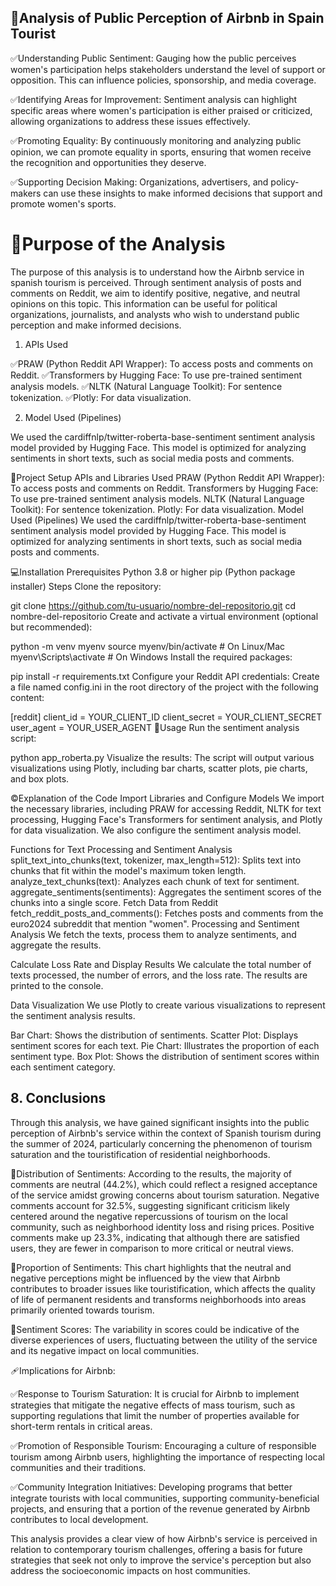 ## 🚩Analysis of Public Perception of Airbnb in Spain Tourist

✅Understanding Public Sentiment: Gauging how the public perceives women's participation helps stakeholders understand the level of support or opposition. This can influence policies, sponsorship, and media coverage.

✅Identifying Areas for Improvement: Sentiment analysis can highlight specific areas where women's participation is either praised or criticized, allowing organizations to address these issues effectively.

✅Promoting Equality: By continuously monitoring and analyzing public opinion, we can promote equality in sports, ensuring that women receive the recognition and opportunities they deserve.

✅Supporting Decision Making: Organizations, advertisers, and policy-makers can use these insights to make informed decisions that support and promote women's sports.

# 🚩Purpose of the Analysis

The purpose of this analysis is to understand how the Airbnb service in spanish tourism is perceived. Through sentiment analysis of posts and comments on Reddit, we aim to identify positive, negative, and neutral opinions on this topic. This information can be useful for political organizations, journalists, and analysts who wish to understand public perception and make informed decisions.

1. APIs Used

✅PRAW (Python Reddit API Wrapper): To access posts and comments on Reddit.
✅Transformers by Hugging Face: To use pre-trained sentiment analysis models.
✅NLTK (Natural Language Toolkit): For sentence tokenization.
✅Plotly: For data visualization.

2. Model Used (Pipelines)

We used the cardiffnlp/twitter-roberta-base-sentiment sentiment analysis model provided by Hugging Face. This model is optimized for analyzing sentiments in short texts, such as social media posts and comments.

💾Project Setup
APIs and Libraries Used
PRAW (Python Reddit API Wrapper): To access posts and comments on Reddit.
Transformers by Hugging Face: To use pre-trained sentiment analysis models.
NLTK (Natural Language Toolkit): For sentence tokenization.
Plotly: For data visualization.
Model Used (Pipelines)
We used the cardiffnlp/twitter-roberta-base-sentiment sentiment analysis model provided by Hugging Face. This model is optimized for analyzing sentiments in short texts, such as social media posts and comments.

💻Installation
Prerequisites
Python 3.8 or higher
pip (Python package installer)
Steps
Clone the repository:

git clone https://github.com/tu-usuario/nombre-del-repositorio.git
cd nombre-del-repositorio
Create and activate a virtual environment (optional but recommended):

python -m venv myenv
source myenv/bin/activate  # On Linux/Mac
myenv\Scripts\activate     # On Windows
Install the required packages:

pip install -r requirements.txt
Configure your Reddit API credentials: Create a file named config.ini in the root directory of the project with the following content:

[reddit]
client_id = YOUR_CLIENT_ID
client_secret = YOUR_CLIENT_SECRET
user_agent = YOUR_USER_AGENT
🚩Usage
Run the sentiment analysis script:

python app_roberta.py
Visualize the results: The script will output various visualizations using Plotly, including bar charts, scatter plots, pie charts, and box plots.

©️Explanation of the Code
Import Libraries and Configure Models
We import the necessary libraries, including PRAW for accessing Reddit, NLTK for text processing, Hugging Face's Transformers for sentiment analysis, and Plotly for data visualization. We also configure the sentiment analysis model.

Functions for Text Processing and Sentiment Analysis
split_text_into_chunks(text, tokenizer, max_length=512): Splits text into chunks that fit within the model's maximum token length.
analyze_text_chunks(text): Analyzes each chunk of text for sentiment.
aggregate_sentiments(sentiments): Aggregates the sentiment scores of the chunks into a single score.
Fetch Data from Reddit
fetch_reddit_posts_and_comments(): Fetches posts and comments from the euro2024 subreddit that mention "women".
Processing and Sentiment Analysis
We fetch the texts, process them to analyze sentiments, and aggregate the results.

Calculate Loss Rate and Display Results
We calculate the total number of texts processed, the number of errors, and the loss rate. The results are printed to the console.

Data Visualization
We use Plotly to create various visualizations to represent the sentiment analysis results.

Bar Chart: Shows the distribution of sentiments.
Scatter Plot: Displays sentiment scores for each text.
Pie Chart: Illustrates the proportion of each sentiment type.
Box Plot: Shows the distribution of sentiment scores within each sentiment category.

## 8. Conclusions

Through this analysis, we have gained significant insights into the public perception of Airbnb's service within the context of Spanish tourism during the summer of 2024, particularly concerning the phenomenon of tourism saturation and the touristification of residential neighborhoods.

🚩Distribution of Sentiments: According to the results, the majority of comments are neutral (44.2%), which could reflect a resigned acceptance of the service amidst growing concerns about tourism saturation. Negative comments account for 32.5%, suggesting significant criticism likely centered around the negative repercussions of tourism on the local community, such as neighborhood identity loss and rising prices. Positive comments make up 23.3%, indicating that although there are satisfied users, they are fewer in comparison to more critical or neutral views.

🚩Proportion of Sentiments: This chart highlights that the neutral and negative perceptions might be influenced by the view that Airbnb contributes to broader issues like touristification, which affects the quality of life of permanent residents and transforms neighborhoods into areas primarily oriented towards tourism.

🚩Sentiment Scores: The variability in scores could be indicative of the diverse experiences of users, fluctuating between the utility of the service and its negative impact on local communities.

🩹Implications for Airbnb:

✅Response to Tourism Saturation: It is crucial for Airbnb to implement strategies that mitigate the negative effects of mass tourism, such as supporting regulations that limit the number of properties available for short-term rentals in critical areas.

✅Promotion of Responsible Tourism: Encouraging a culture of responsible tourism among Airbnb users, highlighting the importance of respecting local communities and their traditions.

✅Community Integration Initiatives: Developing programs that better integrate tourists with local communities, supporting community-beneficial projects, and ensuring that a portion of the revenue generated by Airbnb contributes to local development.

This analysis provides a clear view of how Airbnb's service is perceived in relation to contemporary tourism challenges, offering a basis for future strategies that seek not only to improve the service's perception but also address the socioeconomic impacts on host communities.
